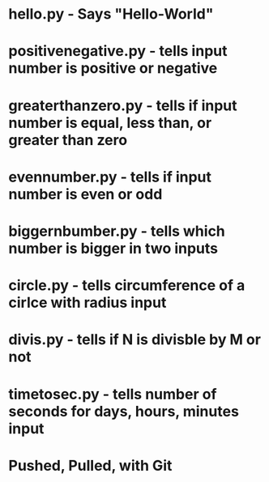 # hello.py - Says "Hello-World" 
# positivenegative.py - tells input number is positive or negative
# greaterthanzero.py - tells if input number is equal, less than, or greater than zero
# evennumber.py - tells if input number is even or odd
# biggernbumber.py -  tells which number is bigger in two inputs
# circle.py - tells circumference of a cirlce with radius input
# divis.py - tells if N is divisble by M or not
# timetosec.py - tells number of seconds for days, hours, minutes input

# Pushed, Pulled, with Git